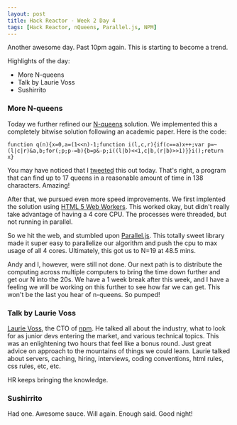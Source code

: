 ```yaml
---
layout: post
title: Hack Reactor - Week 2 Day 4
tags: [Hack Reactor, nQueens, Parallel.js, NPM]
---
```


Another awesome day.  Past 10pm again.  This is starting to become a trend.

Highlights of the day:

* More N-queens
* Talk by Laurie Voss
* Sushirrito

### More N-queens

Today we further refined our [N-queens](http://en.wikipedia.org/wiki/Eight_queens_puzzle) solution.  We implemented this a completely bitwise solution following an academic paper.  Here is the code:

    function q(n){x=0,a=(1<<n)-1;function i(l,c,r){if(c==a)x++;var p=~(l|c|r)&a,b;for(;p;p-=b){b=p&-p;i((l|b)<<1,c|b,(r|b)>>1)}}i();return x}

You may have noticed that I [tweeted](https://twitter.com/zdlopez/status/545678947325722624) this out today.  That's right, a program that can find up to 17 queens in a reasonable amount of time in 138 characters.  Amazing!

After that, we pursued even more speed improvements.  We first implented the solution using [HTML 5 Web Workers](http://www.html5rocks.com/en/tutorials/workers/basics/).  This worked okay, but didn't really take advantage of having a 4 core CPU.  The processes were threaded, but not running in parallel.

So we hit the web, and stumbled upon [Parallel.js](http://adambom.github.io/parallel.js/).  This totally sweet library made it super easy to parallelize our algorithm and push the cpu to max usage of all 4 cores.  Ultimately, this got us to N=19 at 48.5 mins.  

Andy and I, however, were still not done.  Our next path is to distribute the computing across multiple computers to bring the time down further and get our N into the 20s.  We have a 1 week break after this week, and I have a feeling we will be working on this further to see how far we can get.  This won't be the last you hear of n-queens.  So pumped!

### Talk by Laurie Voss

[Laurie Voss](http://seldo.com/), the CTO of [npm](https://www.npmjs.com/).  He talked all about the industry, what to look for as junior devs entering the market, and various technical topics.  This was an enlightening two hours that feel like a bonus round.  Just great advice on approach to the mountains of things we could learn.  Laurie talked about servers, caching, hiring, interviews, coding conventions, html rules, css rules, etc, etc.  

HR keeps bringing the knowledge.  

### Sushirrito

Had one.  Awesome sauce.  Will again.  Enough said.  Good night!
